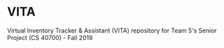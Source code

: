 # VITA
Virtual Inventory Tracker &amp; Assistant (VITA) repository for Team 5's Senior Project (CS 40700) - Fall 2019

